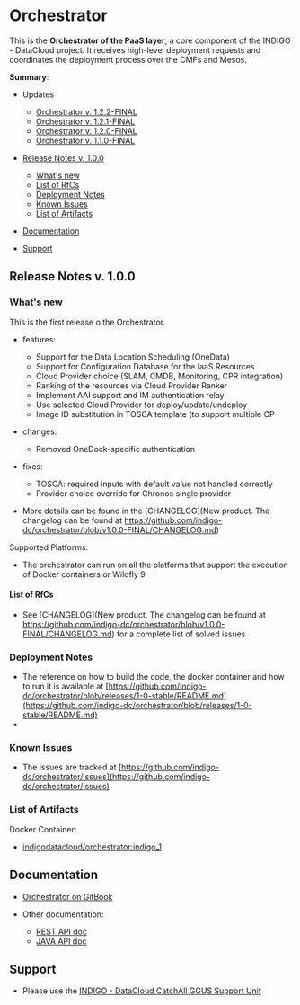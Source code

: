 # Orchestrator 


This is the **Orchestrator of the PaaS layer**, a core component of the INDIGO - DataCloud project. It receives high-level deployment requests and coordinates the deployment process over the CMFs and Mesos.

**Summary**:
* Updates
  * [Orchestrator v. 1.2.2-FINAL](https://indigo-dc.gitbooks.io/indigo-datacloud-releases/content/indigo1/nineth_update_of_indigo-1.html#orchestrator)
  * [Orchestrator v. 1.2.1-FINAL](https://indigo-dc.gitbooks.io/indigo-datacloud-releases/content/indigo1/sixth_update_of_indigo-1.html#orchestrator)
  * [Orchestrator v. 1.2.0-FINAL](https://indigo-dc.gitbooks.io/indigo-datacloud-releases/content/indigo1/third_update_of_indigo-1.html#orchestrator)
  * [Orchestrator v. 1.1.0-FINAL](https://indigo-dc.gitbooks.io/indigo-datacloud-releases/content/indigo1/second_update_of_indigo-1.html#orchestrator)

  
* [Release Notes v. 1.0.0](#id1)
  * [What's new](#id2)
  * [List of RfCs](#id3)
  * [Deployment Notes](#id4)
  * [Known Issues](#id5)
  * [List of Artifacts](#id7)
* [Documentation](#id6)
* [Support](#id8)


<a id="id1"></a>
## Release Notes v. 1.0.0

<a id="id2"></a>
### What's new

This is the first release o the Orchestrator. 
* features:
  * Support for the Data Location Scheduling (OneData)
  * Support for Configuration Database for the IaaS Resources
  * Cloud Provider choice (SLAM, CMDB, Monitoring, CPR integration)
  * Ranking of the resources via Cloud Provider Ranker
  * Implement AAI support and IM authentication relay 
  * Use selected Cloud Provider for deploy/update/undeploy
  * Image ID substitution in TOSCA template (to support multiple CP
* changes:
  * Removed OneDock-specific authentication
* fixes:
  * TOSCA: required inputs with default value not handled correctly
  * Provider choice override for Chronos single provider 


* More details can be found in the [CHANGELOG](New product. The changelog can be found at https://github.com/indigo-dc/orchestrator/blob/v1.0.0-FINAL/CHANGELOG.md)

Supported Platforms:
* The orchestrator can run on all the platforms that support the execution of Docker containers or Wildfly 9


<a id="id3"></a>
#### List of RfCs 

* See [CHANGELOG](New product. The changelog can be found at https://github.com/indigo-dc/orchestrator/blob/v1.0.0-FINAL/CHANGELOG.md) for a complete list of solved issues

<a id="id4"></a>
### Deployment Notes

* The reference on how to build the code, the docker container and how to run it is available at [https://github.com/indigo-dc/orchestrator/blob/releases/1-0-stable/README.md](https://github.com/indigo-dc/orchestrator/blob/releases/1-0-stable/README.md)
* 
<a id="id5"></a>
### Known Issues

* The issues are tracked at [https://github.com/indigo-dc/orchestrator/issues](https://github.com/indigo-dc/orchestrator/issues)

<a id="id7"></a>
### List of Artifacts

Docker Container:
* [indigodatacloud/orchestrator:indigo_1](https://hub.docker.com/r/indigodatacloud/orchestrator/)

<a id="id6"></a>
## Documentation

* [Orchestrator on GitBook](https://www.gitbook.com/book/indigo-dc/orchestrator/details)

* Other documentation:
  * [REST API doc](http://indigo-dc.github.io/orchestrator/restdocs/)
  * [JAVA API doc](http://indigo-dc.github.io/orchestrator/apidocs/)


<a id="id8"></a>
## Support

* Please use the [INDIGO - DataCloud CatchAll GGUS Support Unit](https://wiki.egi.eu/wiki/GGUS:INDIGO_DataCloud_Catch-all_FAQ)
